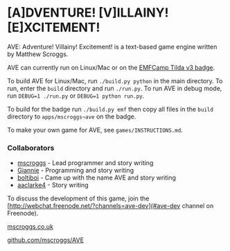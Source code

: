 # [A]DVENTURE! [V]ILLAINY! [E]XCITEMENT!

AVE: Adventure! Villainy! Excitement! is a text-based game engine
written by Matthew Scroggs.

AVE can currently run on Linux/Mac or on the [EMFCamp Tilda v3 badge](https://badge.emfcamp.org/wiki/TiLDA_MK3).

To build AVE for Linux/Mac, run `./build.py python` in the main directory. To run, enter the `build` directory
and run `./run.py`. To run AVE in debug mode, run `DEBUG=1 ./run.py` or `DEBUG=1 python run.py`.

To build for the badge run `./build.py emf` then copy all files in the `build` directory to `apps/mscroggs~ave` on the badge.

To make your own game for AVE, see `games/INSTRUCTIONS.md`.

### Collaborators
- [mscroggs](http://github.com/mscroggs) - Lead programmer and story writing
- [Giannie](http://github.com/Giannie) - Programming and story writing
- [boltiboi](http://github.com/boltiboi) - Came up with the name AVE and story writing
- [aaclarke4](http://github.com/aaclarke4) - Story writing

To discuss the development of this game, join the
[http://webchat.freenode.net/?channels=ave-dev](#ave-dev channel on Freenode).

[mscroggs.co.uk](http://mscroggs.co.uk)

[github.com/mscroggs/AVE](http://github.com/mscroggs/AVE)

